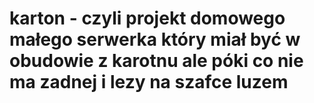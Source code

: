 # karton - czyli projekt domowego małego serwerka który miał być w obudowie z karotnu ale póki co nie ma zadnej i lezy na szafce luzem
